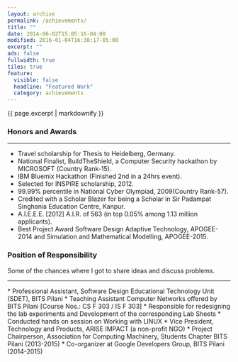 ```yaml
---
layout: archive
permalink: /achievements/
title: ""
date: 2014-06-02T15:05:16-04:00
modified: 2016-01-04T16:38:17-05:00
excerpt: ""
ads: false
fullwidth: true
tiles: true
feature:
  visible: false
  headline: "Featured Work"
  category: achievements
---
```


{{ page.excerpt | markdownify }}

### Honors and Awards
<hr>

* Travel scholarship for Thesis to Heidelberg, Germany.
* National Finalist, BuildTheShield, a Computer Security hackathon by MICROSOFT (Country Rank-15).
* IBM Bluemix Hackathon (Finished 2nd in a 24hrs event).
* Selected for INSPIRE scholarship, 2012.
* 99.99% percentile in National Cyber Olympiad, 2009(Country Rank-57).
* Credited with a Scholar Blazer for being a Scholar in Sir Padampat Singhania Education Centre, Kanpur.
* A.I.E.E.E. [2012] A.I.R. of 563 (in top 0.05% among 1.13 million applicants).
* Best Project Award Software Design Adaptive Technology, APOGEE-2014 and Simulation and Mathematical Modelling, APOGEE-2015.


### Position of Responsibility
Some of the chances where I got to share ideas and discuss problems.
<hr>
* Professional Assistant, Software Design Educational Technology Unit (SDET), BITS Pilani
* Teaching Assistant Computer Networks offered by BITS Pilani [Course Nos.:  CS F 303 / IS F 303]
  * Responsible for redesigning the lab experiments and Development of the corresponding Lab Sheets
  * Conducted hands on session on Working with LINUX
* Vice President, Technology and Products, ARISE IMPACT (a non-profit NGO)
* Project Chairperson, Association for Computing Machinery, Students Chapter BITS Pilani (2013-2015)
* Co-organizer at Google Developers Group, BITS Pilani (2014-2015)
